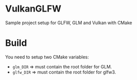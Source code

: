 # VulkanGLFW
Sample project setup for GLFW, GLM and Vulkan with CMake

# Build
You need to setup two CMake variables:
- `glm_DIR` => must contain the root folder for GLM.
- `glfw_DIR` => must contain the root folder for glfw3.
